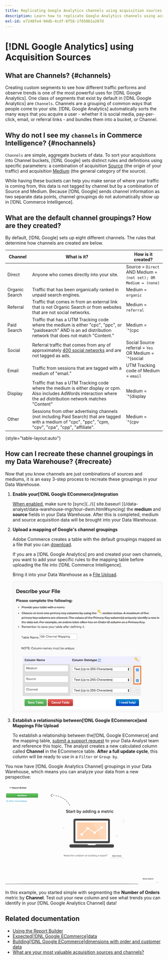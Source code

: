 ```yaml
---
title: Replicating Google Analytics channels using acquisition sources
description: Learn how to replicate Google Analytics channels using acquisition sources.
exl-id: e7248fe4-94db-4cdf-8f58-1f65061a207d
---
```

# [!DNL Google Analytics] using Acquisition Sources

## What are Channels? {#channels}

Creating custom segments to see how different traffic performs and observe trends is one of the most powerful uses for [!DNL Google Analytics]. One class of segments that exist by default in [!DNL Google Analytics] are `Channels`. Channels are a grouping of common ways that people come to your site.  [!DNL Google Analytics] automatically sorts the many ways that you acquire a user - whether it is social media, pay-per-click, email, or referral links - and bundles them into a bucket, or Channel.

## Why do not I see my `channels` in Commerce Intelligence? {#nochannels}

`Channels` are simple, aggregate buckets of data. To sort your acquisitions into Channel buckets, [!DNL Google] sets distinct rules and definitions using specific parameters: a combination of acquisition [Source](https://support.google.com/analytics/answer/1033173?hl=en) (the origin of your traffic) and acquisition [Medium](https://support.google.com/analytics/answer/6099206?hl=en) (the general category of the source).

While having these buckets can help you make sense of where your traffic is coming from, this data is not tagged by channel but by a combination of Source and Medium. Because [!DNL Google] sends channel information as two separate data points, channel groupings do not automatically show up in [!DNL Commerce Intelligence].

## What are the default channel groupings? How are they created?

By default, [!DNL Google] sets up eight different channels. The rules that determine how channels are created are below.

| **Channel** | **What is it?** | **How is it created?** |
|---|---|---|
| Direct | Anyone who comes directly into your site. | Source = `Direct`<br>AND Medium = `(not set); OR Medium = (none)` |
| Organic Search | Traffic that has been organically ranked in unpaid search engines. | Medium = `organic` |
| Referral | Traffic that comes in from an external link that is not Organic Search or from websites that are not social networks. | Medium = `referral`|
| Paid Search | Traffic that has a UTM Tracking code where the medium is either "cpc", "ppc", or "paidsearch" AND is an ad distribution network that does not match "Content."| Medium = `^(cpc|ppc|paidsearch)$`<br>AND Ad Distribution Network ≠ `Content` |
| Social | Referral traffic that comes from any of approximately [400 social networks](https://www.annielytics.com/blog/analytics/sites-google-analytics-includes-in-social-reports/) and are not tagged as ads. | Social Source referral = `Yes`<br>OR Medium = `^(social|social-network|social-media|sm|social network|social media)$`|
| Email | Traffic from sessions that are tagged with a medium of "email." | UTM Tracking code of Medium = `email` |
| Display | Traffic that has a UTM Tracking code where the medium is either display or cpm. Also includes AdWords interaction where the ad distribution network matches "Content"                                 | Medium = `^(display|cpm|banner)$`<br>OR Ad Distribution Network = `Content`<br>AND Ad Format ≠ `Text` |
| Other | Sessions from other advertising channels (not including Paid Search) that are tagged with a medium of "cpc", "ppc", "cpm, "cpv", "cpa", "cpp", "affiliate".| Medium = `^(cpv|cpa|cpp|content-text)$`|

{style="table-layout:auto"}

## How can I recreate these channel groupings in my Data Warehouse? {#recreate}

Now that you know channels are just combinations of sources and mediums, it is an easy 3-step process to recreate these groupings in your Data Warehouse.

1. **Enable your[!DNL Google ECommerce]integration**

   [When enabled](../importing-data/integrations/google-ecommerce.md), make sure to [sync](../{{ site.baseurl }}/data-analyst/data-warehouse-mgr/tour-dwm.html#syncing) the **medium** and **source** fields in your Data Warehouse. After this is completed, medium and source acquisition data will be brought into your Data Warehouse.

1. **Upload a mapping of Google's channel groupings**

   Adobe Commerce creates a table with the default groupings mapped as a file that you can [download](../../assets/ga-channel-mapping.csv).

   If you are a [!DNL Google Analytics] pro and created your own channels, you want to add your specific rules to the mapping table before uploading the file into [!DNL Commerce Intelligence].

   Bring it into your Data Warehouse as a [File Upload](../importing-data/connecting-data/using-file-uploader.md).

   ![](../../assets/Setting_Primary_Keys.png)

1. **Establish a relationship between[!DNL Google ECommerce]and Mappings File Upload**

   To establish a relationship between the[!DNL Google ECommerce] and the mapping table, [submit a support request](../../guide-overview.md#Submitting-a-Support-Ticket) to your Data Analyst team and reference this topic. The analyst creates a new calculated column called **Channel** in the ECommerce table. **After a full update cycle**, this column will be ready to use in a `Filter` or `Group by`.

You now have [!DNL Google Analytics Channel] groupings in your Data Warehouse, which means you can analyze your data from a new perspective:

![Segmenting the Number of Orders metric by Channel](../../assets/GA_Channel_Gif.gif)

In this example, you started simple with segmenting the **Number of Orders** metric by **Channel**. Test out your new column and see what trends you can identify in your [!DNL Google Analytics Channel] data!

## Related documentation

* [Using the Report Builder](../../tutorials/using-visual-report-builder.md)
* [Expected[!DNL Google ECommerce]data](../importing-data/integrations/google-ecommerce-data.md)
* [Building[!DNL Google ECommerce]dimensions with order and customer data](../data-warehouse-mgr/bldg-google-ecomm-dim.md)
* [What are your most valuable acquisition sources and channels?](../analysis/most-value-source-channel.md)
